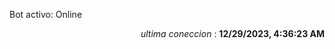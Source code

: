 <p>Bot activo: Online</p>
<p align="right"><i>ultima coneccion</i> : <b>12/29/2023, 4:36:23 AM</b></p>
